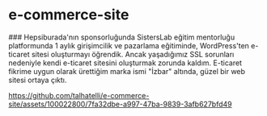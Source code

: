 ﻿# e-commerce-site
 
﻿#﻿#﻿# Hepsiburada'nın sponsorluğunda SistersLab eğitim mentorluğu platformunda 1 aylık girişimcilik ve pazarlama eğitiminde, WordPress'ten e-ticaret sitesi oluşturmayı öğrendik. Ancak yaşadığımız SSL sorunları nedeniyle kendi e-ticaret sitesini oluşturmak zorunda kaldım. E-ticaret fikrime uygun olarak ürettiğim marka ismi "İzbar" altında, güzel bir web sitesi ortaya çıktı.


https://github.com/talhatelli/e-commerce-site/assets/100022800/7fa32dbe-a997-47ba-9839-3afb627bfd49

